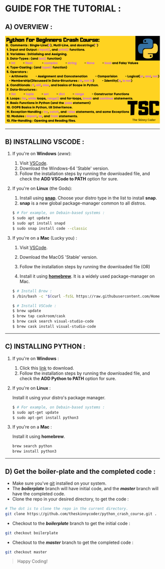 # GUIDE FOR THE TUTORIAL :

## **A) OVERVIEW :**
![Overview](Images/OverView.png)

---

## **B) INSTALLING VSCODE :**

1. If you're on **Windows** (*eww*):
   1. Visit [VSCode](https://www.code.visualstudio.com).
   1. Download the Windows-64 'Stable' version.
   1. Follow the installation steps by running the downloaded file, and check the **ADD VSCode to PATH** option for sure.
  
1. If you're on **Linux** (the Gods):
   1. Install using [**snap**](https://snapcraft.io/code). Choose your distro type in the list to install **snap**. 
   1. **snap** is a new global package-manager common to all distros.
   ```bash
   $ # For example, on Debain-based systems :
   $ sudo apt update
   $ sudo apt install snapd
   $ sudo snap install code --classic
   ```

1. If you're on a **Mac** (Lucky you) :
   1. Visit [VSCode](https://www.code.visualstudio.com).
   1. Download the MacOS 'Stable' version.
   1. Follow the installation steps by running the downloaded file (OR)

   1. Install it using [**homebrew**](https://brew.sh/). It is a widely used package-manager on Mac.
  
   ```bash
   $ # Install Brew :
   $ /bin/bash -c "$(curl -fsSL https://raw.githubusercontent.com/Homebrew/install/master/install.sh)"
   ```
   ```bash
   $ # Install VSCode :
   $ brew update
   $ brew tap caskroom/cask
   $ brew cask search visual-studio-code
   $ brew cask install visual-studio-code 
   ```

---

## **C) INSTALLING PYTHON :**

1. If you're on **Windows** :
   1. Click this [link](https://www.python.org/ftp/python/3.8.3/python-3.8.3-amd64.exe) to download.
   1. Follow the installation steps by running the downloaded file, and check the **ADD Python to PATH** option for sure.
  
1. If you're on **Linux** :
   
   Install it using your distro's package manager.
   ```bash
   $ # For example, on Debain-based systems :
   $ sudo apt-get update
   $ sudo apt-get install python3
   ```

1. If you're on a **Mac** :
   
   Install it using **homebrew**.
   
   ```bash
   brew search python
   brew install python3
   ```

---

## **D) Get the boiler-plate and the completed code :**

- Make sure you've [git](https://git-scm.com/) installed on your system.
- The *__boilerplate__* branch will have initial code, and the **_master_** branch will have the completed code.
- Clone the repo in your desired directory, to get the code :
   
```bash
# The dot is to clone the repo in the current directory.
git clone https://github.com/theskinnycoder/python_crash_course.git .
```
- Checkout to the *__boilerplate__* branch to get the initial code :

```bash
git checkout boilerplate
```

- Checkout to the **_master_** branch to get the completed code :

```bash
git checkout master
```

> Happy Coding!
